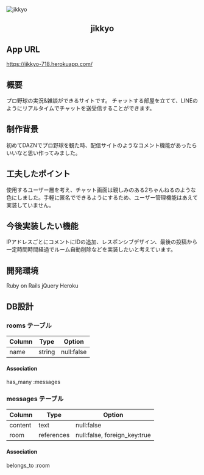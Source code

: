 ![jikkyo](https://user-images.githubusercontent.com/68902680/94092839-ba08c180-fe56-11ea-841b-70ab3694be47.gif)

<h2 align="center">jikkyo</h2>

## App URL
https://jikkyo-718.herokuapp.com/

## 概要
プロ野球の実況&雑談ができるサイトです。
チャットする部屋を立てて、LINEのようにリアルタイムでチャットを送受信することができます。

## 制作背景
初めてDAZNでプロ野球を観た時、配信サイトのようなコメント機能があったらいいなと思い作ってみました。

## 工夫したポイント
使用するユーザー層を考え、チャット画面は親しみのある2ちゃんねるのような色にしました。手軽に匿名でできるようにするため、ユーザー管理機能はあえて実装していません。

## 今後実装したい機能
IPアドレスごとにコメントにIDの追加、レスポンシブデザイン、最後の投稿から一定時間時間経過でルーム自動削除などを実装したいと考えています。

## 開発環境
Ruby on Rails
jQuery
Heroku

## DB設計

### rooms テーブル

| Column | Type | Option |
| - | - | - |
| name | string | null:false |

#### Association

has_many :messages

### messages テーブル

| Column | Type | Option |
| - | - | - |
| content | text | null:false |
| room | references | null:false, foreign_key:true |

#### Association

belongs_to :room

